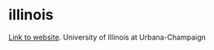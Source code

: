 illinois
=========

[Link to website](http://thehackerwithin.github.io/illinois/). University of Illinois at Urbana-Champaign

